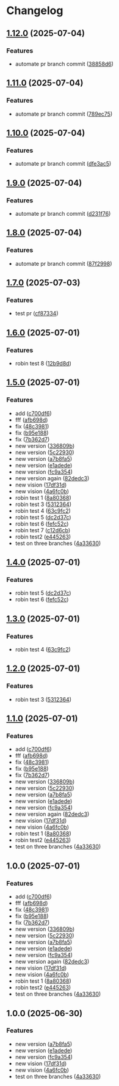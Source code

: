 # Changelog

## [1.12.0](https://github.com/robinat4am/deployment-new/compare/v1.11.0...v1.12.0) (2025-07-04)


### Features

* automate pr branch commit ([38858d6](https://github.com/robinat4am/deployment-new/commit/38858d631ea15fb0a0ad3534abcd4000c475c08f))

## [1.11.0](https://github.com/robinat4am/deployment-new/compare/v1.10.0...v1.11.0) (2025-07-04)


### Features

* automate pr branch commit ([789ec75](https://github.com/robinat4am/deployment-new/commit/789ec75467b9acd38ca741947857be7a76069753))

## [1.10.0](https://github.com/robinat4am/deployment-new/compare/v1.9.0...v1.10.0) (2025-07-04)


### Features

* automate pr branch commit ([dfe3ac5](https://github.com/robinat4am/deployment-new/commit/dfe3ac525d41a4c2818b7486da2c6d3f6e4cd4c6))

## [1.9.0](https://github.com/robinat4am/deployment-new/compare/v1.8.0...v1.9.0) (2025-07-04)


### Features

* automate pr branch commit ([d231f76](https://github.com/robinat4am/deployment-new/commit/d231f7668bc7b3517d83be286e9b0c2f71fdd0fd))

## [1.8.0](https://github.com/robinat4am/deployment-new/compare/v1.7.0...v1.8.0) (2025-07-04)


### Features

* automate pr branch commit ([87f2998](https://github.com/robinat4am/deployment-new/commit/87f299879e34560f4b0636d1bb2e7515d2a65d61))

## [1.7.0](https://github.com/robinat4am/deployment-new/compare/v1.6.0...v1.7.0) (2025-07-03)


### Features

* test pr ([cf87334](https://github.com/robinat4am/deployment-new/commit/cf87334b00f7d0c44a1291192d2d17b219f57692))

## [1.6.0](https://github.com/robinat4am/deployment-new/compare/v1.5.0...v1.6.0) (2025-07-01)


### Features

* robin test 8 ([12b9d8d](https://github.com/robinat4am/deployment-new/commit/12b9d8daa8b55e0e80c25327d16a3e155d43f8c8))

## [1.5.0](https://github.com/robinat4am/deployment-new/compare/v1.4.0...v1.5.0) (2025-07-01)


### Features

* add ([c700df6](https://github.com/robinat4am/deployment-new/commit/c700df6b37c15c98e701c6fee146e5bd61bbf2b6))
* fff ([afb698d](https://github.com/robinat4am/deployment-new/commit/afb698df30f100b048d783a13f68e9b302a006db))
* fix ([48c3981](https://github.com/robinat4am/deployment-new/commit/48c398131c3a6cb59d85c05b9e514480f8cde1f2))
* fix ([b95e188](https://github.com/robinat4am/deployment-new/commit/b95e1884509445d9c833ef345c39ee7604f3ec49))
* fix ([7b362d7](https://github.com/robinat4am/deployment-new/commit/7b362d758f940413a6428bd89f1742fd06155045))
* new version ([336809b](https://github.com/robinat4am/deployment-new/commit/336809be65e1fd48f478f7830b4ddef0d76ecca7))
* new version ([5c22930](https://github.com/robinat4am/deployment-new/commit/5c229305479fa733fa499bb218a47c0264d61a8e))
* new version ([a7b8fa5](https://github.com/robinat4am/deployment-new/commit/a7b8fa5528d7beeaf0340920833ee686530917c4))
* new version ([e1adede](https://github.com/robinat4am/deployment-new/commit/e1adedeb56c54e251817566e310c311970db3096))
* new version ([fc9a354](https://github.com/robinat4am/deployment-new/commit/fc9a354631e5dc7d4bdfeaff7de1f4f12f205e22))
* new version again ([82dedc3](https://github.com/robinat4am/deployment-new/commit/82dedc36128effdae7129a71e2a11540057a02af))
* new vision ([17df31d](https://github.com/robinat4am/deployment-new/commit/17df31ddfec1a23d0cc76c4853f46f5b75c71f90))
* new vision ([4a6fc0b](https://github.com/robinat4am/deployment-new/commit/4a6fc0ba236ee03a1a3f8903f1398d40773579fe))
* robin test 1 ([8a80368](https://github.com/robinat4am/deployment-new/commit/8a8036820946995f8d490c311b44136336b95a18))
* robin test 3 ([5312364](https://github.com/robinat4am/deployment-new/commit/53123648c6b3420fd47de22afeaccbc992db181b))
* robin test 4 ([63c9fc2](https://github.com/robinat4am/deployment-new/commit/63c9fc271c5a695dab426d95239d9990a3349695))
* robin test 5 ([dc2d37c](https://github.com/robinat4am/deployment-new/commit/dc2d37cacb20d7e8503d89d0692d9b5f38b3cb20))
* robin test 6 ([fefc52c](https://github.com/robinat4am/deployment-new/commit/fefc52cba43c8294581090f1afa0e2402d1c0408))
* robin test 7 ([c12d6cb](https://github.com/robinat4am/deployment-new/commit/c12d6cbe3ab852c8e7a2bd60975195c6b0740ec8))
* robin test2 ([e445263](https://github.com/robinat4am/deployment-new/commit/e44526387108084dc5f46947965f1e2491b9f44c))
* test on three branches ([4a33630](https://github.com/robinat4am/deployment-new/commit/4a336307121eefd8e6cf6802c71df9e015a253b2))

## [1.4.0](https://github.com/robinat4am/deployment-new/compare/v1.3.0...v1.4.0) (2025-07-01)


### Features

* robin test 5 ([dc2d37c](https://github.com/robinat4am/deployment-new/commit/dc2d37cacb20d7e8503d89d0692d9b5f38b3cb20))
* robin test 6 ([fefc52c](https://github.com/robinat4am/deployment-new/commit/fefc52cba43c8294581090f1afa0e2402d1c0408))

## [1.3.0](https://github.com/robinat4am/deployment-new/compare/v1.2.0...v1.3.0) (2025-07-01)


### Features

* robin test 4 ([63c9fc2](https://github.com/robinat4am/deployment-new/commit/63c9fc271c5a695dab426d95239d9990a3349695))

## [1.2.0](https://github.com/robinat4am/deployment-new/compare/v1.1.0...v1.2.0) (2025-07-01)


### Features

* robin test 3 ([5312364](https://github.com/robinat4am/deployment-new/commit/53123648c6b3420fd47de22afeaccbc992db181b))

## [1.1.0](https://github.com/robinat4am/deployment-new/compare/v1.0.0...v1.1.0) (2025-07-01)


### Features

* add ([c700df6](https://github.com/robinat4am/deployment-new/commit/c700df6b37c15c98e701c6fee146e5bd61bbf2b6))
* fff ([afb698d](https://github.com/robinat4am/deployment-new/commit/afb698df30f100b048d783a13f68e9b302a006db))
* fix ([48c3981](https://github.com/robinat4am/deployment-new/commit/48c398131c3a6cb59d85c05b9e514480f8cde1f2))
* fix ([b95e188](https://github.com/robinat4am/deployment-new/commit/b95e1884509445d9c833ef345c39ee7604f3ec49))
* fix ([7b362d7](https://github.com/robinat4am/deployment-new/commit/7b362d758f940413a6428bd89f1742fd06155045))
* new version ([336809b](https://github.com/robinat4am/deployment-new/commit/336809be65e1fd48f478f7830b4ddef0d76ecca7))
* new version ([5c22930](https://github.com/robinat4am/deployment-new/commit/5c229305479fa733fa499bb218a47c0264d61a8e))
* new version ([a7b8fa5](https://github.com/robinat4am/deployment-new/commit/a7b8fa5528d7beeaf0340920833ee686530917c4))
* new version ([e1adede](https://github.com/robinat4am/deployment-new/commit/e1adedeb56c54e251817566e310c311970db3096))
* new version ([fc9a354](https://github.com/robinat4am/deployment-new/commit/fc9a354631e5dc7d4bdfeaff7de1f4f12f205e22))
* new version again ([82dedc3](https://github.com/robinat4am/deployment-new/commit/82dedc36128effdae7129a71e2a11540057a02af))
* new vision ([17df31d](https://github.com/robinat4am/deployment-new/commit/17df31ddfec1a23d0cc76c4853f46f5b75c71f90))
* new vision ([4a6fc0b](https://github.com/robinat4am/deployment-new/commit/4a6fc0ba236ee03a1a3f8903f1398d40773579fe))
* robin test 1 ([8a80368](https://github.com/robinat4am/deployment-new/commit/8a8036820946995f8d490c311b44136336b95a18))
* robin test2 ([e445263](https://github.com/robinat4am/deployment-new/commit/e44526387108084dc5f46947965f1e2491b9f44c))
* test on three branches ([4a33630](https://github.com/robinat4am/deployment-new/commit/4a336307121eefd8e6cf6802c71df9e015a253b2))

## 1.0.0 (2025-07-01)


### Features

* add ([c700df6](https://github.com/robinat4am/deployment-new/commit/c700df6b37c15c98e701c6fee146e5bd61bbf2b6))
* fff ([afb698d](https://github.com/robinat4am/deployment-new/commit/afb698df30f100b048d783a13f68e9b302a006db))
* fix ([48c3981](https://github.com/robinat4am/deployment-new/commit/48c398131c3a6cb59d85c05b9e514480f8cde1f2))
* fix ([b95e188](https://github.com/robinat4am/deployment-new/commit/b95e1884509445d9c833ef345c39ee7604f3ec49))
* fix ([7b362d7](https://github.com/robinat4am/deployment-new/commit/7b362d758f940413a6428bd89f1742fd06155045))
* new version ([336809b](https://github.com/robinat4am/deployment-new/commit/336809be65e1fd48f478f7830b4ddef0d76ecca7))
* new version ([5c22930](https://github.com/robinat4am/deployment-new/commit/5c229305479fa733fa499bb218a47c0264d61a8e))
* new version ([a7b8fa5](https://github.com/robinat4am/deployment-new/commit/a7b8fa5528d7beeaf0340920833ee686530917c4))
* new version ([e1adede](https://github.com/robinat4am/deployment-new/commit/e1adedeb56c54e251817566e310c311970db3096))
* new version ([fc9a354](https://github.com/robinat4am/deployment-new/commit/fc9a354631e5dc7d4bdfeaff7de1f4f12f205e22))
* new version again ([82dedc3](https://github.com/robinat4am/deployment-new/commit/82dedc36128effdae7129a71e2a11540057a02af))
* new vision ([17df31d](https://github.com/robinat4am/deployment-new/commit/17df31ddfec1a23d0cc76c4853f46f5b75c71f90))
* new vision ([4a6fc0b](https://github.com/robinat4am/deployment-new/commit/4a6fc0ba236ee03a1a3f8903f1398d40773579fe))
* robin test 1 ([8a80368](https://github.com/robinat4am/deployment-new/commit/8a8036820946995f8d490c311b44136336b95a18))
* robin test2 ([e445263](https://github.com/robinat4am/deployment-new/commit/e44526387108084dc5f46947965f1e2491b9f44c))
* test on three branches ([4a33630](https://github.com/robinat4am/deployment-new/commit/4a336307121eefd8e6cf6802c71df9e015a253b2))

## 1.0.0 (2025-06-30)


### Features

* new version ([a7b8fa5](https://github.com/andrewcompany87/deployment/commit/a7b8fa5528d7beeaf0340920833ee686530917c4))
* new version ([e1adede](https://github.com/andrewcompany87/deployment/commit/e1adedeb56c54e251817566e310c311970db3096))
* new version ([fc9a354](https://github.com/andrewcompany87/deployment/commit/fc9a354631e5dc7d4bdfeaff7de1f4f12f205e22))
* new vision ([17df31d](https://github.com/andrewcompany87/deployment/commit/17df31ddfec1a23d0cc76c4853f46f5b75c71f90))
* new vision ([4a6fc0b](https://github.com/andrewcompany87/deployment/commit/4a6fc0ba236ee03a1a3f8903f1398d40773579fe))
* test on three branches ([4a33630](https://github.com/andrewcompany87/deployment/commit/4a336307121eefd8e6cf6802c71df9e015a253b2))
